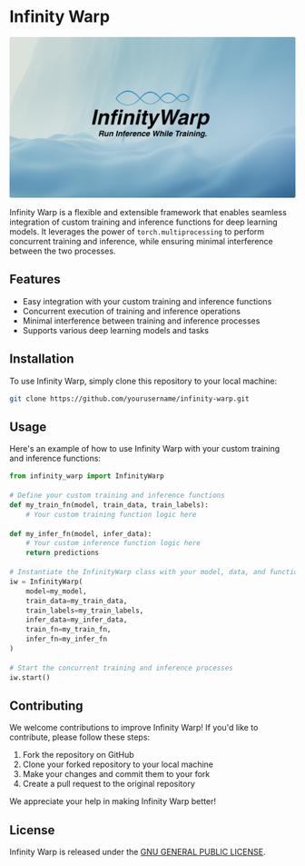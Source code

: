 # Infinity Warp

![InfinityWarp Conduct Inference While Training](InfinityWarp.png)


Infinity Warp is a flexible and extensible framework that enables seamless integration of custom training and inference functions for deep learning models. It leverages the power of `torch.multiprocessing` to perform concurrent training and inference, while ensuring minimal interference between the two processes.

## Features
- Easy integration with your custom training and inference functions
- Concurrent execution of training and inference operations
- Minimal interference between training and inference processes
- Supports various deep learning models and tasks

## Installation

To use Infinity Warp, simply clone this repository to your local machine:

```bash
git clone https://github.com/yourusername/infinity-warp.git
```

## Usage

Here's an example of how to use Infinity Warp with your custom training and inference functions:

```python
from infinity_warp import InfinityWarp

# Define your custom training and inference functions
def my_train_fn(model, train_data, train_labels):
    # Your custom training function logic here

def my_infer_fn(model, infer_data):
    # Your custom inference function logic here
    return predictions

# Instantiate the InfinityWarp class with your model, data, and functions
iw = InfinityWarp(
    model=my_model,
    train_data=my_train_data,
    train_labels=my_train_labels,
    infer_data=my_infer_data,
    train_fn=my_train_fn,
    infer_fn=my_infer_fn
)

# Start the concurrent training and inference processes
iw.start()
```

## Contributing

We welcome contributions to improve Infinity Warp! If you'd like to contribute, please follow these steps:

1. Fork the repository on GitHub
2. Clone your forked repository to your local machine
3. Make your changes and commit them to your fork
4. Create a pull request to the original repository

We appreciate your help in making Infinity Warp better!

## License

Infinity Warp is released under the [GNU GENERAL PUBLIC LICENSE](LICENSE).